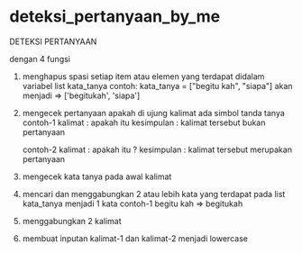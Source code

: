 # deteksi_pertanyaan_by_me

DETEKSI PERTANYAAN

dengan 4 fungsi
1) menghapus spasi setiap item atau elemen yang terdapat didalam variabel list kata_tanya
   contoh:
   kata_tanya = ["begitu kah", "siapa"]
   akan menjadi => ['begitukah', 'siapa']

2) mengecek pertanyaan apakah di ujung kalimat ada simbol tanda tanya
   contoh-1
   kalimat : apakah itu
   kesimpulan : kalimat tersebut bukan pertanyaan

   contoh-2
   kalimat : apakah itu ?
   kesimpulan : kalimat tersebut merupakan pertanyaan

3) mengecek kata tanya pada awal kalimat

4) mencari dan menggabungkan 2 atau lebih kata yang terdapat pada list kata_tanya menjadi 1 kata
   contoh-1
   begitu kah => begitukah

5) menggabungkan 2 kalimat 

6) membuat inputan kalimat-1 dan kalimat-2 menjadi lowercase
   
